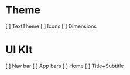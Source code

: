 # Theme
[ ] TextTheme
[ ] Icons
[ ] Dimensions

# UI KIt
[ ] Nav bar
[ ] App bars
  [ ] Home
  [ ] Title+Subtitle
